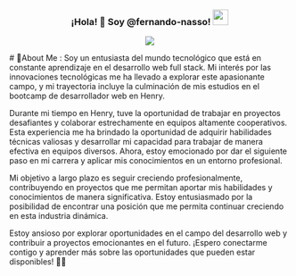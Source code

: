 <h3 align="center">
  ¡Hola! 👋 Soy @fernando-nasso!
  <img src="https://media.giphy.com/media/hvRJCLFzcasrR4ia7z/giphy.gif" width="28">
</h3>
<p align="center">
  <a href="https://github.com/CodeWhiteWeb/CodeWhiteWeb"><img src="https://readme-typing-svg.herokuapp.com?color=%2336BCF7&center=true&vCenter=true&lines=Hi+%2C+welcome+to+my+Github+page;I+am+Fernando+Nasso;I+am+a+Full+Stack+Developer"></a>
</p>

<p>
# 💫About Me :
  Soy un entusiasta del mundo tecnológico que está en constante aprendizaje en el desarrollo web full stack. Mi interés por las innovaciones tecnológicas me ha llevado a explorar este apasionante campo, y mi trayectoria incluye la culminación de mis estudios en el bootcamp de desarrollador web en Henry.

Durante mi tiempo en Henry, tuve la oportunidad de trabajar en proyectos desafiantes y colaborar estrechamente en equipos altamente cooperativos. Esta experiencia me ha brindado la oportunidad de adquirir habilidades técnicas valiosas y desarrollar mi capacidad para trabajar de manera efectiva en equipos diversos. Ahora, estoy emocionado por dar el siguiente paso en mi carrera y aplicar mis conocimientos en un entorno profesional.

Mi objetivo a largo plazo es seguir creciendo profesionalmente, contribuyendo en proyectos que me permitan aportar mis habilidades y conocimientos de manera significativa. Estoy entusiasmado por la posibilidad de encontrar una posición que me permita continuar creciendo en esta industria dinámica.

Estoy ansioso por explorar oportunidades en el campo del desarrollo web y contribuir a proyectos emocionantes en el futuro. ¡Espero conectarme contigo y aprender más sobre las oportunidades que pueden estar disponibles! 🚀🌐
  
</p>
